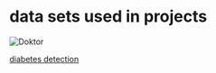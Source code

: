 # data sets used in projects
![Doktor](https://media.giphy.com/media/v1.Y2lkPWVjZjA1ZTQ3cnZhcmxqanVnemRiZ2wwZmExMjBseGo5NDBqdzMyd3d6NWcxdHA3eCZlcD12MV9naWZzX3NlYXJjaCZjdD1n/9Ai5dIk8xvBm0/giphy.gif)

[diabetes detection]([https://orneklink.com](https://www.kaggle.com/datasets/uciml/pima-indians-diabetes-database?resource=download))
